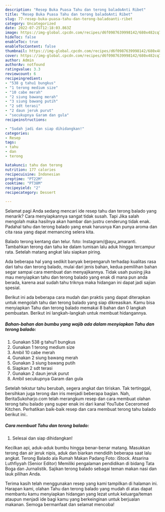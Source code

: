 ```yaml
---
description: "Resep Buka Puasa Tahu dan terong baladoAnti Ribet"
title: "Resep Buka Puasa Tahu dan terong baladoAnti Ribet"
slug: 77-resep-buka-puasa-tahu-dan-terong-baladoanti-ribet
category: Uncategorized
date: 2022-07-25T12:18:03.863Z
image: https://img-global.cpcdn.com/recipes/d6f0987639998142/680x482cq70/tahu-dan-terong-balado-foto-resep-utama.jpg
hideToc: false
enableToc: true
enableTocContent: false
thumbnail: https://img-global.cpcdn.com/recipes/d6f0987639998142/680x482cq70/tahu-dan-terong-balado-foto-resep-utama.jpg
cover: https://img-global.cpcdn.com/recipes/d6f0987639998142/680x482cq70/tahu-dan-terong-balado-foto-resep-utama.jpg
author: Admin
authorAv: notfound
ratingvalue: 3.3
reviewcount: 6
recipeingredient:
- "538 g tahu1 bungkus"
- "1 terong medium size"
- "10 cabe merah"
- "2 siung bawang merah"
- "3 siung bawang putih"
- "2 sdt terasi"
- "2 daun jeruk purut"
- "secukupnya Garam dan gula"
recipeinstructions:

- "Sudah jadi dan siap dihidangkan!"
categories:
- Resep
tags:
- tahu
- dan
- terong

katakunci: tahu dan terong 
nutrition: 177 calories
recipecuisine: Indonesian
preptime: "PT22M"
cooktime: "PT38M"
recipeyield: "2"
recipecategory: Dessert

---
```



Selamat pagi Anda sedang mencari ide resep tahu dan terong balado yang menarik? Cara menyiapkannya sangat tidak susah. Tapi Jika salah mengolah maka hasilnya akan hambar dan justru cenderung tidak enak. Padahal tahu dan terong balado yang enak harusnya Kan punya aroma dan cita rasa yang dapat memancing selera kita.


Balado terong kentang dan telur. foto: Instagram/@ayu_amaranti. Tambahkan terong dan tahu ke dalam tumisan lalu aduk hingga tercampur rata. Setelah matang angkat lalu siapkan piring.

Ada beberapa hal yang sedikit banyak berpengaruh terhadap kualitas rasa dari tahu dan terong balado, mulai dari jenis bahan, kedua pemilihan bahan segar sampai cara membuat dan menyajikannya. Tidak usah pusing jika mau menyiapkan tahu dan terong balado yang enak di mana pun anda berada, karena asal sudah tahu triknya maka hidangan ini dapat jadi sajian spesial.


Berikut ini ada beberapa cara mudah dan praktis yang dapat diterapkan untuk mengolah tahu dan terong balado yang siap dikreasikan. Kamu bisa menyiapkan Tahu dan terong balado memakai 8 bahan dan 0 langkah pembuatan. Berikut ini langkah-langkah untuk membuat hidangannya.

<!--inarticleads1-->

##### Bahan-bahan dan bumbu yang wajib ada dalam menyiapkan Tahu dan terong balado:

1. Gunakan 538 g tahu/1 bungkus
1. Gunakan 1 terong medium size
1. Ambil 10 cabe merah
1. Gunakan 2 siung bawang merah
1. Gunakan 3 siung bawang putih
1. Siapkan 2 sdt terasi
1. Gunakan 2 daun jeruk purut
1. Ambil secukupnya Garam dan gula


Setelah tekstur tahu berubah, segera angkat dan tiriskan. Tak tertinggal, bersihkan juga terong dan iris menjadi beberapa bagian. Nah, BeritaSukoharjo.com telah merangkum resep dan cara membuat olahan terong tahu balado yang super enak ini dari kanal YouTube Ceceromed Kitchen. Perhatikan baik-baik resep dan cara membuat terong tahu balado berikut ini:. 

<!--inarticleads2-->

##### Cara membuat Tahu dan terong balado:


1. Selesai dan siap dihidangkan!

Kecilkan api, aduk-aduk bumbu hingga benar-benar matang. Masukkan terong dan air jeruk nipis, aduk dan biarkan mendidih beberapa saat lalu angkat. Terong Balado ala Rumah Makan Padang Foto: iStock. Atsarina Luthfiyyah (Senior Editor) Memiliki pengalaman pendidikan di bidang Tata Boga dan Jurnalistik. Sajikan terong balado sebagai teman makan nasi dan lauk pilihan Anda. 

Terima kasih telah menggunakan resep yang kami tampilkan di halaman ini. Harapan kami, olahan Tahu dan terong balado yang mudah di atas dapat membantu kamu menyiapkan hidangan yang lezat untuk keluarga/teman ataupun menjadi ide bagi kamu yang berkeinginan untuk berjualan makanan. Semoga bermanfaat dan selamat mencoba!

